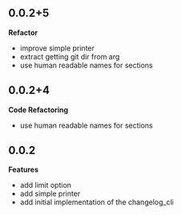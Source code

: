 ## 0.0.2+5

**Refactor**

- improve simple printer
- extract getting git dir from arg
- use human readable names for sections

## 0.0.2+4

**Code Refactoring**

- use human readable names for sections

## 0.0.2

**Features**

- add limit option
- add simple printer
- add initial implementation of the changelog_cli
